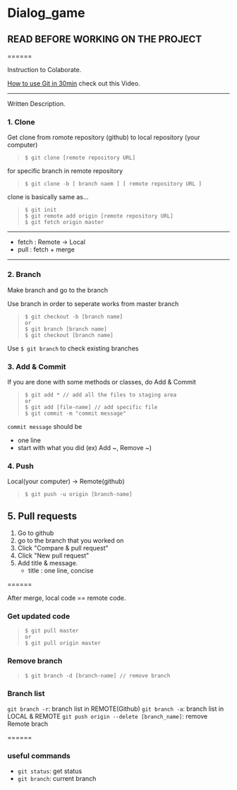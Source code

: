 # Dialog_game

## READ BEFORE WORKING ON THE PROJECT

======

Instruction to Colaborate.

[How to use Git in 30min](https://www.youtube.com/watch?v=N_bMCff8q6A&t=1150s) check out this Video.

---

Written Description.

### 1. Clone

Get clone from romote repository (github) to local repository (your computer)

> ```
> $ git clone [remote repository URL]
> ```

for specific branch in remote repository

> ```
> $ git clone -b [ branch naem ] [ remote repository URL ]
> ```

clone is basically same as...

> ```
> $ git init
> $ git remote add origin [remote repository URL]
> $ git fetch origin master
> ```

---

- fetch : Remote -> Local
- pull : fetch + merge

---

### 2. Branch

Make branch and go to the branch

Use branch in order to seperate works from master branch

> ```
> $ git checkout -b [branch name]
> or
> $ git branch [branch name]
> $ git checkout [branch name]
> ```

Use `$ git branch` to check existing branches

### 3. Add & Commit

If you are done with some methods or classes, do Add & Commit

> ```
> $ git add * // add all the files to staging area
> or
> $ git add [file-name] // add specific file
> $ git commit -m "commit message"
> ```

`commit message` should be

- one line
- start with what you did (ex) Add ~, Remove ~)

### 4. Push

Local(your computer) -> Remote(github)

> ```
> $ git push -u origin [branch-name]
> ```

## 5. Pull requests

1. Go to github
1. go to the branch that you worked on
1. Click "Compare & pull request"
1. Click "New pull request"
1. Add title & message.
   - title : one line, concise

======

After merge, local code == remote code.

### Get updated code

> ```
> $ git pull master
> or
> $ git pull origin master
> ```

### Remove branch

> ```
> $ git branch -d [branch-name] // remove branch
> ```

### Branch list

`git branch -r`: branch list in REMOTE(Github)
`git branch -a`: branch list in LOCAL & REMOTE
`git push origin --delete [branch_name]`: remove Remote brach

======

### useful commands

- `git status`: get status
- `git branch`: current branch
